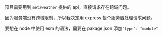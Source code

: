 项目需要用到 `metaweather` 提供的 api，直接请求存在跨域问题。

因为服务端没有跨域限制，所以我决定用 express 搭个服务器处理请求问题。

要想在 node 中使用 esm 的语法，需要在 pakage.json 添加`"type": "module"`

